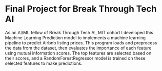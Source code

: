# Final Project for Break Through Tech AI
As an AI/ML fellow of Break Through Tech AI, MIT cohort I developed this Machine Learning Prediction model to implements a machine learning pipeline to predict Airbnb listing prices. This program loads and preprocess the data from the dataset, then evaluates the importance of each feature using mutual information scores. The top features are selected based on their scores, and a RandomForestRegressor model is trained on these selected features to make predictions.
